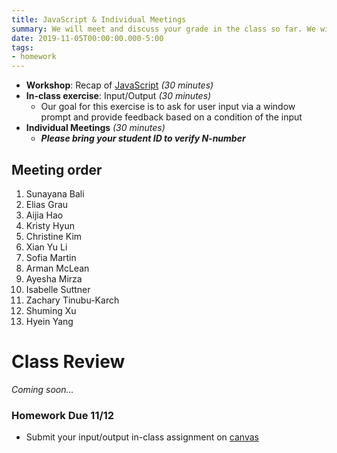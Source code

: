 ```yaml
---
title: JavaScript & Individual Meetings
summary: We will meet and discuss your grade in the class so far. We will also dive more into JavaScript and include a .js file in our project template.
date: 2019-11-05T00:00:00.000-5:00
tags:
- homework
---
```


- **Workshop**: Recap of [JavaScript](/reference#js) *(30 minutes)*
- **In-class exercise**: Input/Output *(30 minutes)*
  - Our goal for this exercise is to ask for user input via a window prompt and provide feedback based on a condition of the input
- **Individual Meetings** *(30 minutes)*
  - ***Please bring your student ID to verify N-number***

## Meeting order

1. Sunayana Bali        <!--[]-->
1. Elias Grau           <!--[]-->
1. Aijia Hao            <!--[]-->
1. Kristy Hyun          <!--[]-->
1. Christine Kim        <!--[]-->
1. Xian Yu Li           <!--[]-->
1. Sofia Martin         <!--[]-->
1. Arman McLean         <!--[]-->
1. Ayesha Mirza         <!--[]-->
1. Isabelle Suttner     <!--[]-->
1. Zachary Tinubu-Karch <!--[]-->
1. Shuming Xu           <!--[]-->
1. Hyein Yang           <!--[]-->

# Class Review

*Coming soon...*
<!-- <style>.embed-container { position: relative; padding-bottom: 56.25%; height: 0; overflow: hidden; max-width: 100%; } .embed-container iframe, .embed-container object, .embed-container embed { position: absolute; top: 0; left: 0; width: 100%; height: 100%; }</style><div class='embed-container'><iframe width="560" height="315" src="https://www.youtube.com/embed/jZsKewC7qoY" frameborder="0" allow="accelerometer; autoplay; encrypted-media; gyroscope; picture-in-picture" allowfullscreen></iframe></div> -->

### <a name="homework"></a>Homework Due 11/12

- Submit your input/output in-class assignment on [canvas](https://prmlg.ht/2WsPq7t)